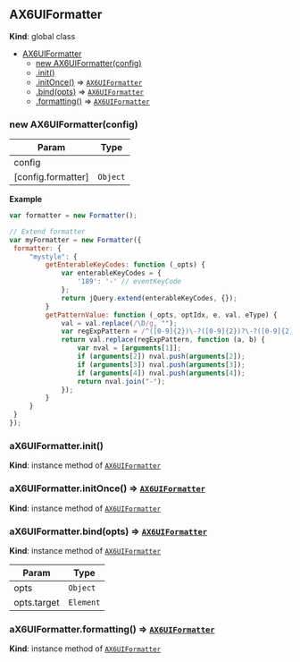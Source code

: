<a name="AX6UIFormatter"></a>

## AX6UIFormatter
**Kind**: global class  

* [AX6UIFormatter](#AX6UIFormatter)
    * [new AX6UIFormatter(config)](#new_AX6UIFormatter_new)
    * [.init()](#AX6UIFormatter+init)
    * [.initOnce()](#AX6UIFormatter+initOnce) ⇒ <code>[AX6UIFormatter](#AX6UIFormatter)</code>
    * [.bind(opts)](#AX6UIFormatter+bind) ⇒ <code>[AX6UIFormatter](#AX6UIFormatter)</code>
    * [.formatting()](#AX6UIFormatter+formatting) ⇒ <code>[AX6UIFormatter](#AX6UIFormatter)</code>

<a name="new_AX6UIFormatter_new"></a>

### new AX6UIFormatter(config)

| Param | Type |
| --- | --- |
| config |  | 
| [config.formatter] | <code>Object</code> | 

**Example**  
```js
var formatter = new Formatter();

// Extend formatter
var myFormatter = new Formatter({
 formatter: {
     "mystyle": {
         getEnterableKeyCodes: function (_opts) {
             var enterableKeyCodes = {
                 '189': '-' // eventKeyCode
             };
             return jQuery.extend(enterableKeyCodes, {});
         }
         getPatternValue: function (_opts, optIdx, e, val, eType) {
             val = val.replace(/\D/g, "");
             var regExpPattern = /^([0-9]{2})\-?([0-9]{2})?\-?([0-9]{2})?\-?([0-9]{2})?/;
             return val.replace(regExpPattern, function (a, b) {
                 var nval = [arguments[1]];
                 if (arguments[2]) nval.push(arguments[2]);
                 if (arguments[3]) nval.push(arguments[3]);
                 if (arguments[4]) nval.push(arguments[4]);
                 return nval.join("-");
             });
         }
     }
 }
});
```
<a name="AX6UIFormatter+init"></a>

### aX6UIFormatter.init()
**Kind**: instance method of <code>[AX6UIFormatter](#AX6UIFormatter)</code>  
<a name="AX6UIFormatter+initOnce"></a>

### aX6UIFormatter.initOnce() ⇒ <code>[AX6UIFormatter](#AX6UIFormatter)</code>
**Kind**: instance method of <code>[AX6UIFormatter](#AX6UIFormatter)</code>  
<a name="AX6UIFormatter+bind"></a>

### aX6UIFormatter.bind(opts) ⇒ <code>[AX6UIFormatter](#AX6UIFormatter)</code>
**Kind**: instance method of <code>[AX6UIFormatter](#AX6UIFormatter)</code>  

| Param | Type |
| --- | --- |
| opts | <code>Object</code> | 
| opts.target | <code>Element</code> | 

<a name="AX6UIFormatter+formatting"></a>

### aX6UIFormatter.formatting() ⇒ <code>[AX6UIFormatter](#AX6UIFormatter)</code>
**Kind**: instance method of <code>[AX6UIFormatter](#AX6UIFormatter)</code>  
